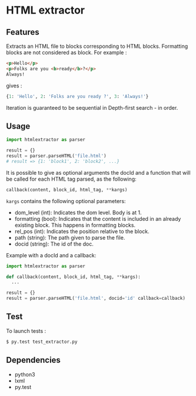 # HTML extractor

## Features

Extracts an HTML file to blocks corresponding to HTML blocks. Formatting blocks
are not considered as block. For example :

```html
<p>Hello</p>
<p>Folks are you <b>ready</b>?</p>
Always!
```

gives :

```python
{1: 'Hello', 2: 'Folks are you ready ?', 3: 'Always!'}
```

Iteration is guaranteed to be sequential in Depth-first search - in order.

## Usage

```python
import htmlextractor as parser

result = {}
result = parser.parseHTML('file.html')
# result => {1: 'block1', 2: 'block2', ...}
```

It is possible to give as optional arguments the docId and a function that will
be called for each HTML tag parsed, as the following:

```python
callback(content, block_id, html_tag, **kargs)
```

`kargs` contains the following optional parameters:
* dom_level (int): Indicates the dom level. Body is at 1.
* formatting (bool): Indicates that the content is included
        in an already existing block. This happens in formatting
        blocks.
* rel_pos (int): Indicates the position relative to the block.
* path (string): The path given to parse the file.
* docid (string): The id of the doc.

Example with a docId and a callback:

```python
import htmlextractor as parser

def callback(content, block_id, html_tag, **kargs):
  ...

result = {}
result = parser.parseHTML('file.html', docid='id' callback=callback)
```

## Test

To launch tests :

```bash
$ py.test test_extractor.py
```

## Dependencies

* python3
* lxml
* py.test

